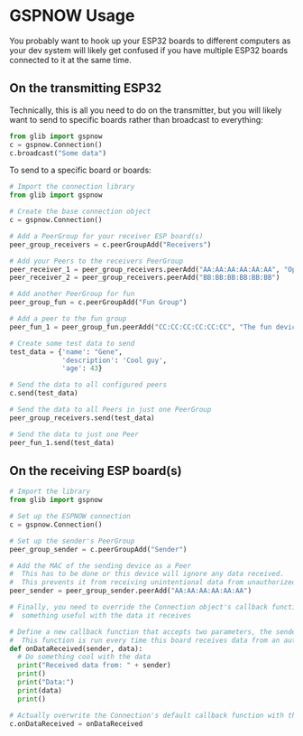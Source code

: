 # GSPNOW Usage

You probably want to hook up your ESP32 boards to different computers as your dev system will likely get confused if you have multiple ESP32 boards connected to it at the same time.

## On the transmitting ESP32
Technically, this is all you need to do on the transmitter, but you will likely want to send to specific boards rather than broadcast to everything:
```python
from glib import gspnow
c = gspnow.Connection()
c.broadcast("Some data")
```

To send to a specific board or boards:

```python
# Import the connection library
from glib import gspnow

# Create the base connection object
c = gspnow.Connection()

# Add a PeerGroup for your receiver ESP board(s)
peer_group_receivers = c.peerGroupAdd("Receivers")

# Add your Peers to the receivers PeerGroup
peer_receiver_1 = peer_group_receivers.peerAdd("AA:AA:AA:AA:AA:AA", "Optional Name")
peer_receiver_2 = peer_group_receivers.peerAdd("BB:BB:BB:BB:BB:BB")

# Add another PeerGroup for fun
peer_group_fun = c.peerGroupAdd("Fun Group")

# Add a peer to the fun group
peer_fun_1 = peer_group_fun.peerAdd("CC:CC:CC:CC:CC:CC", "The fun device")

# Create some test data to send
test_data = {'name': "Gene",
             'description': 'Cool guy',
             'age': 43}

# Send the data to all configured peers
c.send(test_data)

# Send the data to all Peers in just one PeerGroup
peer_group_receivers.send(test_data)

# Send the data to just one Peer
peer_fun_1.send(test_data)
```

## On the receiving ESP board(s)
```python
# Import the library
from glib import gspnow

# Set up the ESPNOW connection
c = gspnow.Connection()

# Set up the sender's PeerGroup
peer_group_sender = c.peerGroupAdd("Sender")

# Add the MAC of the sending device as a Peer
#  This has to be done or this device will ignore any data received.
#  This prevents it from receiving unintentional data from unauthorized ESP boards that are transmitting
peer_sender = peer_group_sender.peerAdd("AA:AA:AA:AA:AA:AA")

# Finally, you need to override the Connection object's callback function to do
#  something useful with the data it receives

# Define a new callback function that accepts two parameters, the sender's MAC address and the data:
#  This function is run every time this board receives data from an authorized sender
def onDataReceived(sender, data):
  # Do something cool with the data
  print("Received data from: " + sender)
  print()
  print("Data:")
  print(data)
  print()

# Actually overwrite the Connection's default callback function with the new one:
c.onDataReceived = onDataReceived
```
